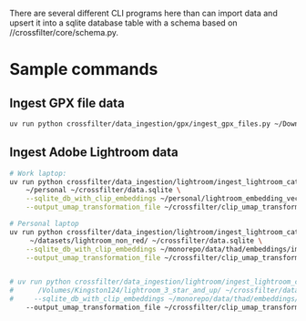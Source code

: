 There are several different CLI programs here than can import data and upsert it into a sqlite database table
with a schema based on //crossfilter/core/schema.py.

# Sample commands

## Ingest GPX file data
```sh
uv run python crossfilter/data_ingestion/gpx/ingest_gpx_files.py ~/Downloads ~/crossfilter/data.sqlite
```

## Ingest Adobe Lightroom data
```sh
# Work laptop:
uv run python crossfilter/data_ingestion/lightroom/ingest_lightroom_catalogs.py \
    ~/personal ~/crossfilter/data.sqlite \
    --sqlite_db_with_clip_embeddings ~/personal/lightroom_embedding_vectors.sqlite \
    --output_umap_transformation_file ~/crossfilter/clip_umap_transformation.pickle

# Personal laptop
uv run python crossfilter/data_ingestion/lightroom/ingest_lightroom_catalogs.py \
     ~/datasets/lightroom_non_red/ ~/crossfilter/data.sqlite \
    --sqlite_db_with_clip_embeddings ~/monorepo/data/thad/embeddings/images.sqlite \
    --output_umap_transformation_file ~/crossfilter/clip_umap_transformation.pickle


# uv run python crossfilter/data_ingestion/lightroom/ingest_lightroom_catalogs.py \
#      /Volumes/Kingston124/lightroom_3_star_and_up/ ~/crossfilter/data.sqlite \
#     --sqlite_db_with_clip_embeddings ~/monorepo/data/thad/embeddings/images.sqlite \
    --output_umap_transformation_file ~/crossfilter/clip_umap_transformation.pickle \
```
